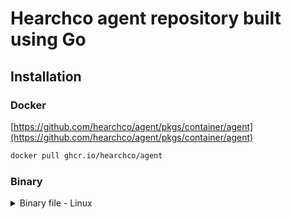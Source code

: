 # Hearchco agent repository built using Go

## Installation

### Docker
[https://github.com/hearchco/agent/pkgs/container/agent](https://github.com/hearchco/agent/pkgs/container/agent)

```bash
docker pull ghcr.io/hearchco/agent
```

### Binary
<details>
    <summary>Binary file - Linux</summary>

Download the latest release from the [releases page](https://github.com/hearchco/agent/releases) manually, or automatically like below and set the permissions for the files.

```bash
# Replace the 'match' part with your own ARCH
curl -L -o /opt/hearchco <<< echo $(curl -sL https://api.github.com/repos/hearchco/agent/releases/latest | jq -r '.assets[] | select(.name? | match("linux_amd64$")) | .browser_download_url')
```

### Create a user and modify the rights.

```bash
sudo useradd --shell /bin/bash --system --user-group hearchco
sudo chown hearchco:hearchco /opt/hearchco
```

## Start/Stop/Status

### Create a Systemd Unit

Save example systemd unit file into `/etc/systemd/system/hearchco.service` [docs](../docs/hearchco.service).

### Start the hearchco Service

Reload the service daemon, start the newly create service and check status.

```bash
sudo systemctl daemon-reload
sudo systemctl start hearchco
sudo systemctl status hearchco
```

### Debug

```bash
sudo journalctl -u hearchco -b --reverse
```

### Start hearchco on Startup

```bash
sudo systemctl enable hearchco.service
```

</details>
